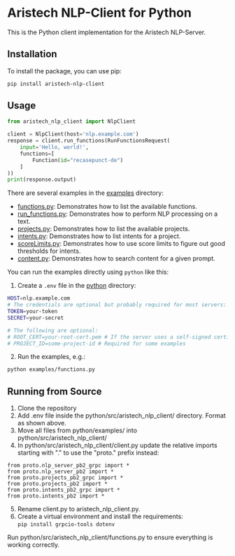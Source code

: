 # Aristech NLP-Client for Python

This is the Python client implementation for the Aristech NLP-Server.

## Installation

To install the package, you can use pip:

```sh
pip install aristech-nlp-client
```

## Usage

```python
from aristech_nlp_client import NlpClient

client = NlpClient(host='nlp.example.com')
response = client.run_functions(RunFunctionsRequest(
    input='Hello, world!',
    functions=[
        Function(id="recasepunct-de")
    ]
))
print(response.output)
```

There are several examples in the [examples](.) directory:

- [functions.py](https://github.com/aristech-de/nlp-clients/blob/main/python/examples/models.py): Demonstrates how to list the available functions.
- [run_functions.py](https://github.com/aristech-de/nlp-clients/blob/main/python/examples/run_functions.py): Demonstrates how to perform NLP processing on a text.
- [projects.py](https://github.com/aristech-de/nlp-clients/blob/main/python/examples/projects.py): Demonstrates how to list the available projects.
- [intents.py](https://github.com/aristech-de/nlp-clients/blob/main/python/examples/intents.py): Demonstrates how to list intents for a project.
- [scoreLimits.py](https://github.com/aristech-de/nlp-clients/blob/main/python/examples/scoreLimits.py): Demonstrates how to use score limits to figure out good thresholds for intents.
- [content.py](https://github.com/aristech-de/nlp-clients/blob/main/python/examples/content.py): Demonstrates how to search content for a given prompt.

You can run the examples directly using `python` like this:

1. Create a `.env` file in the [python](.) directory:

```sh
HOST=nlp.example.com
# The credentials are optional but probably required for most servers:
TOKEN=your-token
SECRET=your-secret

# The following are optional:
# ROOT_CERT=your-root-cert.pem # If the server uses a self-signed certificate
# PROJECT_ID=some-project-id # Required for some examples
```

2. Run the examples, e.g.:

```sh
python examples/functions.py
```

## Running from Source

1. Clone the repository
2. Add .env file inside the python/src/aristech_nlp_client/ directory. Format as shown above.
3. Move all files from python/examples/ into python/src/aristech_nlp_client/
4. In python/src/aristech_nlp_client/client.py update the relative imports starting with "." to use the "proto." prefix instead:

```
from proto.nlp_server_pb2_grpc import *
from proto.nlp_server_pb2 import *
from proto.projects_pb2_grpc import *
from proto.projects_pb2 import *
from proto.intents_pb2_grpc import *
from proto.intents_pb2 import *
```

5. Rename client.py to aristech_nlp_client.py.
6. Create a virtual environment and install the requirements:\
```pip install grpcio-tools dotenv```

Run python/src/aristech_nlp_client/functions.py to ensure everything is working correctly.

